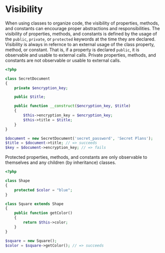 # Visibility

When using classes to organize code, the visibility of properties, methods, and constants can encourage proper abstractions and responsibilities.
The visibility of properties, methods, and constants is defined by the usage of the `public`, `private`, or `protected` keywords at the time they are declared.
Visibility is always in refernce to an external usage of the class property, method, or constant.
That is, if a property is declared `public`, it is observable and usable to external calls.
Private properties, methods, and constants are not observable or usable to external calls.

```php
<?php

class SecretDocument
{
    private $encryption_key;

    public $title;

    public function __construct($encryption_key, $title)
    {
        $this->encryption_key = $encryption_key;
        $this->title = $title;
    }
}

$document = new SecretDocument('secret_password', 'Secret Plans');
$title = $document->title; // => succeeds
$key = $document->encryption_key; // => fails
```

Protected properties, methods, and constants are only observable to themselves and any children (by inheritance) classes.

```php
<?php

class Shape
{
    protected $color = "blue";
}

class Square extends Shape
{
    public function getColor()
    {
        return $this->color;
    }
}

$square = new Square();
$color = $square->getColor(); // => succeeds
```

